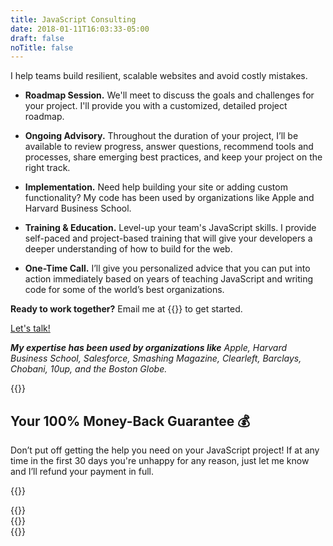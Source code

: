 ```yaml
---
title: JavaScript Consulting
date: 2018-01-11T16:03:33-05:00
draft: false
noTitle: false
---
```


I help teams build resilient, scalable websites and avoid costly mistakes.

- **Roadmap Session.** We'll meet to discuss the goals and challenges for your project. I'll provide you with a customized, detailed project roadmap.
  
- **Ongoing Advisory.** Throughout the duration of your project, I’ll be available to review progress, answer questions, recommend tools and processes, share emerging best practices, and keep your project on the right track.
  
- **Implementation.** Need help building your site or adding custom functionality? My code has been used by organizations like Apple and Harvard Business School.
  
- **Training & Education.** Level-up your team's JavaScript skills. I provide self-paced and project-based training that will give your developers a deeper understanding of how to build for the web.
  
- **One-Time Call.** I’ll give you personalized advice that you can put into action immediately based on years of teaching JavaScript and writing code for some of the world’s best organizations.

**Ready to work together?** Email me at {{<email>}} to get started.

<a class="btn btn-large btn-block" href="mailto:&#099;&#104;&#114;&#105;&#115;&#064;&#103;&#111;&#109;&#097;&#107;&#101;&#116;&#104;&#105;&#110;&#103;&#115;&#046;&#099;&#111;&#109;">Let's talk!</a>

_**My expertise has been used by organizations like** Apple, Harvard Business School, Salesforce, Smashing Magazine, Clearleft, Barclays, Chobani, 10up, and the Boston Globe._

<div class="padding-top-large padding-bottom-large">{{<testimonial for="hbs" photo="true">}}</div>



## Your 100% Money-Back Guarantee &#x1f4b0;

Don’t put off getting the help you need on your JavaScript project! If at any time in the first 30 days you're unhappy for any reason, just let me know and I’ll refund your payment in full.


{{<cta for="bio">}}


<div class="padding-top-large padding-bottom">{{<testimonial for="paws" photo="true">}}</div>
<div class="padding-bottom-large">{{<testimonial for="kb" photo="true">}}</div>
<div class="padding-bottom-large">{{<testimonial for="davidWalsh" photo="true">}}</div>